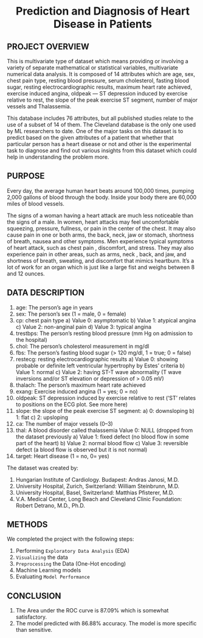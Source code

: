 # <p align = 'center'>Prediction and Diagnosis of Heart Disease in Patients</p>

## PROJECT OVERVIEW

This is multivariate type of dataset which means providing or involving a variety of separate mathematical or statistical variables, multivariate numerical data analysis. It is composed of 14 attributes which are age, sex, chest pain type, resting blood pressure, serum cholesterol, fasting blood sugar, resting electrocardiographic results, maximum heart rate achieved, exercise induced angina, oldpeak — ST depression induced by exercise relative to rest, the slope of the peak exercise ST segment, number of major vessels and Thalassemia. 

This database includes 76 attributes, but all published studies relate to the use of a subset of 14 of them. The Cleveland database is the only one used by ML researchers to date. One of the major tasks on this dataset is to predict based on the given attributes of a patient that whether that particular person has a heart disease or not and other is the experimental task to diagnose and find out various insights from this dataset which could help in understanding the problem more.

## PURPOSE

Every day, the average human heart beats around 100,000 times, pumping 2,000 gallons of blood through the body. Inside your body there are 60,000 miles of blood vessels.

The signs of a woman having a heart attack are much less noticeable than the signs of a male. In women, heart attacks may feel uncomfortable squeezing, pressure, fullness, or pain in the center of the chest. It may also cause pain in one or both arms, the back, neck, jaw or stomach, shortness of breath, nausea and other symptoms. Men experience typical symptoms of heart attack, such as chest pain , discomfort, and stress. They may also experience pain in other areas, such as arms, neck , back, and jaw, and shortness of breath, sweating, and discomfort that mimics heartburn.
It’s a lot of work for an organ which is just like a large fist and weighs between 8 and 12 ounces.

## DATA DESCRIPTION

1. age: The person’s age in years
2. sex: The person’s sex (1 = male, 0 = female)
3. cp: chest pain type
a) Value 0: asymptomatic
b) Value 1: atypical angina
c) Value 2: non-anginal pain
d) Value 3: typical angina
4. trestbps: The person’s resting blood pressure (mm Hg on admission to the hospital)
5. chol: The person’s cholesterol measurement in mg/dl
6. fbs: The person’s fasting blood sugar (> 120 mg/dl, 1 = true; 0 = false)
7. restecg: resting electrocardiographic results
a) Value 0: showing probable or definite left ventricular hypertrophy by Estes’ criteria
b) Value 1: normal
c) Value 2: having ST-T wave abnormality (T wave inversions and/or ST elevation or depression of > 0.05 mV)
8. thalach: The person’s maximum heart rate achieved
9. exang: Exercise induced angina (1 = yes; 0 = no)
10. oldpeak: ST depression induced by exercise relative to rest (‘ST’ relates to positions on the ECG plot. See more here)
11. slope: the slope of the peak exercise ST segment:
a) 0: downsloping
b) 1: flat
c) 2: upsloping
12. ca: The number of major vessels (0–3)
13. thal: A blood disorder called thalassemia Value 0: NULL (dropped from the dataset previously
a) Value 1: fixed defect (no blood flow in some part of the heart)
b) Value 2: normal blood flow
c) Value 3: reversible defect (a blood flow is observed but it is not normal)
14. target: Heart disease (1 = no, 0= yes)

The dataset was created by:
1. Hungarian Institute of Cardiology. Budapest: Andras Janosi, M.D.
2. University Hospital, Zurich, Switzerland: William Steinbrunn, M.D.
3. University Hospital, Basel, Switzerland: Matthias Pfisterer, M.D.
4. V.A. Medical Center, Long Beach and Cleveland Clinic Foundation: Robert Detrano, M.D., Ph.D.

## METHODS

We completed the project with the following steps:

1. Performing `Exploratory Data Analysis` (EDA)
2. `Visualizing` the data
3. `Preprocessing` the Data (One-Hot encoding)
4. Machine Learning models
5. Evaluating `Model Performance`

## CONCLUSION

1. The Area under the ROC curve is 87.09% which is somewhat satisfactory.
2. The model predicted with 86.88% accuracy. The model is more specific than sensitive.
